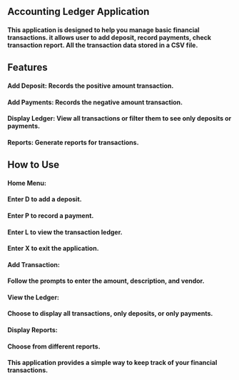 ## Accounting Ledger Application

#### This application is designed to help you manage basic financial transactions. it allows user to add deposit, record payments, check transaction report. All the transaction data stored in a CSV file.
## Features
#### Add Deposit: Records the positive amount transaction.
#### Add Payments: Records the negative amount transaction.
#### Display Ledger: View all transactions or filter them to see only deposits or payments.
#### Reports: Generate reports for transactions.

## How to Use
#### Home Menu:
#### Enter D to add a deposit.
#### Enter P to record a payment.
#### Enter L to view the transaction ledger.
#### Enter X to exit the application.

#### Add Transaction:
#### Follow the prompts to enter the amount, description, and vendor.

#### View the Ledger:
#### Choose to display all transactions, only deposits, or only payments.

#### Display Reports:
#### Choose from different reports.

#### This application provides a simple way to keep track of your financial transactions.
